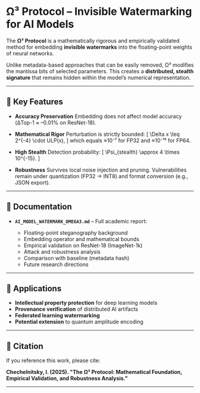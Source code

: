 # Ω³ Protocol – Invisible Watermarking for AI Models

The **Ω³ Protocol** is a mathematically rigorous and empirically validated method for embedding **invisible watermarks** into the floating-point weights of neural networks.

Unlike metadata-based approaches that can be easily removed, Ω³ modifies the mantissa bits of selected parameters. This creates a **distributed, stealth signature** that remains hidden within the model’s numerical representation.

---

## 🔑 Key Features

* **Accuracy Preservation**
  Embedding does not affect model accuracy (ΔTop-1 ≈ –0.01% on ResNet-18).

* **Mathematical Rigor**
  Perturbation is strictly bounded:
  [
  \Delta x \leq 2^{-4} \cdot ULP(x),
  ]
  which equals ≈10⁻⁷ for FP32 and ≈10⁻¹⁵ for FP64.

* **High Stealth**
  Detection probability:
  [
  \Psi_{stealth} \approx 4 \times 10^{-15}.
  ]

* **Robustness**
  Survives local noise injection and pruning.
  Vulnerabilities remain under quantization (FP32 → INT8) and format conversion (e.g., JSON export).

---

## 📖 Documentation

* **`AI_MODEL_WATERMARK_OMEGA3.md`** – Full academic report:

  * Floating-point steganography background
  * Embedding operator and mathematical bounds
  * Empirical validation on ResNet-18 (ImageNet-1k)
  * Attack and robustness analysis
  * Comparison with baseline (metadata hash)
  * Future research directions

---

## 🚀 Applications

* **Intellectual property protection** for deep learning models
* **Provenance verification** of distributed AI artifacts
* **Federated learning watermarking**
* **Potential extension** to quantum amplitude encoding

---

## 📌 Citation

If you reference this work, please cite:

**Chechelnitsky, I. (2025). "The Ω³ Protocol: Mathematical Foundation, Empirical Validation, and Robustness Analysis."**

---
